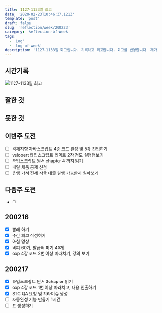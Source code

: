 ```yaml
---
title: 1127-1133일 회고
date: '2020-02-23T10:46:37.121Z'
template: 'post'
draft: false
slug: 'reflection/week/200223'
category: 'Reflection-Of-Week'
tags:
  - 'Log'
  - 'log-of-week'
description: '1127-1133일 회고입니다. 기록하고 회고합니다. 회고를 반영합니다. 제가 자라는 방식입니다.'
---
```


## 시간기록

![1127-1133일 회고](https://imgur.com/.png)

## 잘한 것

## 못한 것

## 이번주 도전

- [ ] 객체지향 자바스크립트 4강 코드 완성 및 5강 진입하기
- [ ] velopert 타입스크립트 리엑트 2장 정도 실행행보기
- [ ] 타입스크립트 원서 chapter 4 까지 읽기
- [ ] 내일 채움 공제 신청
- [ ] 은행 가서 전세 자금 대출 실행 가능한지 알아보기

## 다음주 도전

- [ ]

## 200216

- [x] 빨래 하기
- [x] 주간 회고 작성하기
- [x] 아침 명상
- [x] 버피 60개, 팔굽혀 펴기 40개
- [x] oop 4강 코드 2번 이상 따라치기, 강의 보기

## 200217
- [x] 타입스크립트 원서 3chapter 읽기 
- [x] oop 4강 코드 1번 이상 따라치고, 내용 인출하기 
- [x] STC QA 요청 및 지라이슈 생성 
- [ ] 자동완성 기능 만들기 1시간
- [ ] 표 생성하기  
